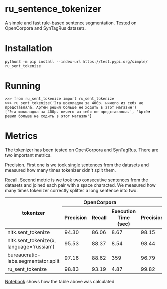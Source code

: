 # ru_sentence_tokenizer
A simple and fast rule-based sentence segmentation. Tested on OpenCorpora and SynTagRus datasets.

# Installation
```
python3 -m pip install --index-url https://test.pypi.org/simple/ ru_sent_tokenize
```

# Running
```ipython
>>> from ru_sent_tokenize import ru_sent_tokenize
>>> ru_sent_tokenize('Эта шоколадка за 400р. ничего из себя не представляла. Артём решил больше не ходить в этот магазин')
['Эта шоколадка за 400р. ничего из себя не представляла.', 'Артём решил больше не ходить в этот магазин']
```

# Metrics

The tokenizer has been tested on OpenCorpora and SynTagRus. There are two important metrics. 

Precision. First one is we took single sentences from the datasets and measured how many times tokenizer didn't split them.  

Recall. Second metric is we took two consecutive sentences from the datasets and joined each pair with a space characted. We measured how many times tokenizer correctly splitted a long sentence into two.

<table>
  <tr>
    <th rowspan=2>tokenizer</th>
    <th colspan=3>OpenCorpora</th>
    <th colspan=3>SynTagRus</th>
  </tr>
  <tr>
    <th>Precision</th>
    <th>Recall</th>
    <th>Execution Time (sec)</th>
    <th>Precision</th>
    <th>Recall</th>
    <th>Execution Time (sec)</th>
  </tr>
  <tbody>
    <tr>
      <td>nltk.sent_tokenize</td>
      <td>94.30</td>
      <td>86.06</td>
      <td>8.67</td>
      <td>98.15</td>
      <td>94.95</td>
      <td>5.07</td>
    </tr>
    <tr>
      <td>nltk.sent_tokenize(x, language='russian')</td>
      <td>95.53</td>
      <td>88.37</td>
      <td>8.54</td>
      <td>98.44</td>
      <td>95.45</td>
      <td>5.68</td>
    </tr>
    <tr>
      <td>bureaucratic-labs.segmentator.split</td>
      <td>97.16</td>
      <td>88.62</td>
      <td>359</td>
      <td>96.79</td>
      <td>92.55</td>
      <td>210</td>
    </tr>
    <tr>
      <td>ru_sent_tokenize</td>
      <td>98.83</td>
      <td>93.19</td>
      <td>4.87</td>
      <td>99.82</td>
      <td>96.56</td>
      <td>2.81</td>
    </tr>
  </tbody>
</table>

[Notebook](https://github.com/deepmipt/ru_sentence_tokenizer/blob/master/metrics/calculate.ipynb) shows how the table above was calculated 